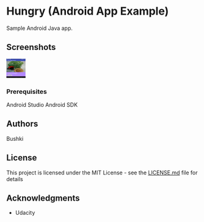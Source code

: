 # Hungry (Android App Example)

Sample Android Java app.

## Screenshots
<img src="https://github.com/bushki/hungry/blob/master/screenshots/Before.png" style=" width:50px ; height:50px " />


### Prerequisites

Android Studio
Android SDK

## Authors

Bushki

## License

This project is licensed under the MIT License - see the [LICENSE.md](LICENSE.md) file for details

## Acknowledgments

* Udacity
